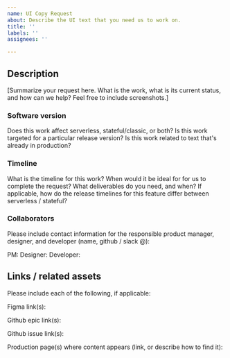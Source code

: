 ```yaml
---
name: UI Copy Request
about: Describe the UI text that you need us to work on.
title: ''
labels: ''
assignees: ''

---
```


## Description 
[Summarize your request here. What is the work, what is its current status, and how can we help? Feel free to include screenshots.]

### Software version
Does this work affect serverless, stateful/classic, or both? Is this work targeted for a particular release version? Is this work related to text that's already in production?

### Timeline
What is the timeline for this work? When would it be ideal for for us to complete the request? What deliverables do you need, and when? If applicable, how do the release timelines for this feature differ between serverless / stateful?

### Collaborators
Please include contact information for the responsible product manager, designer, and developer (name, github / slack @):

PM:
Designer: 
Developer:

## Links / related assets  

Please include each of the following, if applicable:

Figma link(s):

Github epic link(s):

Github issue link(s):

Production page(s) where content appears (link, or describe how to find it):


